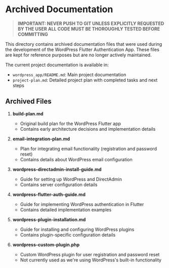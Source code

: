 # Archived Documentation

> **IMPORTANT: NEVER PUSH TO GIT UNLESS EXPLICITLY REQUESTED BY THE USER**
> **ALL CODE MUST BE THOROUGHLY TESTED BEFORE COMMITTING**

This directory contains archived documentation files that were used during the development of the WordPress Flutter Authentication App. These files are kept for reference purposes but are no longer actively maintained.

The current project documentation is available in:
- `wordpress_app/README.md`: Main project documentation
- `project-plan.md`: Detailed project plan with completed tasks and next steps

## Archived Files

1. **build-plan.md**
   - Original build plan for the WordPress Flutter app
   - Contains early architecture decisions and implementation details

2. **email-integration-plan.md**
   - Plan for integrating email functionality (registration and password reset)
   - Contains details about WordPress email configuration

3. **wordpress-directadmin-install-guide.md**
   - Guide for setting up WordPress and DirectAdmin
   - Contains server configuration details

4. **wordpress-flutter-auth-guide.md**
   - Guide for implementing WordPress authentication in Flutter
   - Contains detailed implementation examples

5. **wordpress-plugin-installation.md**
   - Guide for installing and configuring WordPress plugins
   - Contains plugin-specific configuration details

6. **wordpress-custom-plugin.php**
   - Custom WordPress plugin for user registration and password reset
   - Not currently used as we're using WordPress's built-in functionality
